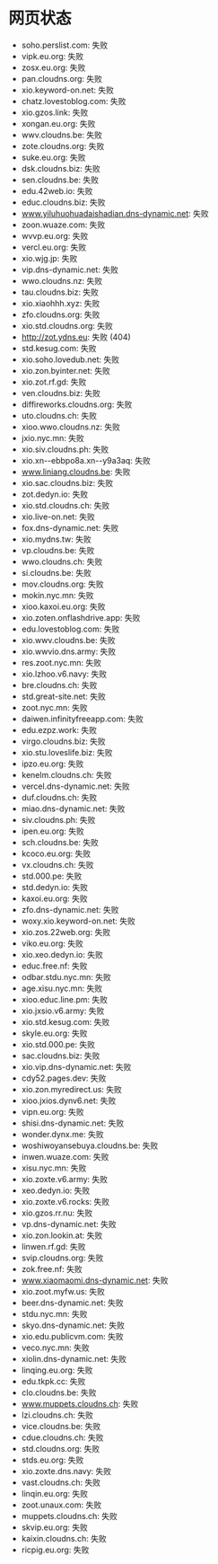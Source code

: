 # 网页状态
- soho.perslist.com: 失败
- vipk.eu.org: 失败
- zosx.eu.org: 失败
- pan.cloudns.org: 失败
- xio.keyword-on.net: 失败
- chatz.lovestoblog.com: 失败
- xio.gzos.link: 失败
- xongan.eu.org: 失败
- wwv.cloudns.be: 失败
- zote.cloudns.org: 失败
- suke.eu.org: 失败
- dsk.cloudns.biz: 失败
- sen.cloudns.be: 失败
- edu.42web.io: 失败
- educ.cloudns.biz: 失败
- www.yiluhuohuadaishadian.dns-dynamic.net: 失败
- zoon.wuaze.com: 失败
- wvvp.eu.org: 失败
- vercl.eu.org: 失败
- xio.wjg.jp: 失败
- vip.dns-dynamic.net: 失败
- wwo.cloudns.nz: 失败
- tau.cloudns.biz: 失败
- xio.xiaohhh.xyz: 失败
- zfo.cloudns.org: 失败
- xio.std.cloudns.org: 失败
- http://zot.ydns.eu: 失败 (404)
- std.kesug.com: 失败
- xio.soho.lovedub.net: 失败
- xio.zon.byinter.net: 失败
- xio.zot.rf.gd: 失败
- ven.cloudns.biz: 失败
- diffireworks.cloudns.org: 失败
- uto.cloudns.ch: 失败
- xioo.wwo.cloudns.nz: 失败
- jxio.nyc.mn: 失败
- xio.siv.cloudns.ph: 失败
- xio.xn--ebbpo8a.xn--y9a3aq: 失败
- www.liniang.cloudns.be: 失败
- xio.sac.cloudns.biz: 失败
- zot.dedyn.io: 失败
- xio.std.cloudns.ch: 失败
- xio.live-on.net: 失败
- fox.dns-dynamic.net: 失败
- xio.mydns.tw: 失败
- vp.cloudns.be: 失败
- wwo.cloudns.ch: 失败
- si.cloudns.be: 失败
- mov.cloudns.org: 失败
- mokin.nyc.mn: 失败
- xioo.kaxoi.eu.org: 失败
- xio.zoten.onflashdrive.app: 失败
- edu.lovestoblog.com: 失败
- xio.wwv.cloudns.be: 失败
- xio.wwvio.dns.army: 失败
- res.zoot.nyc.mn: 失败
- xio.lzhoo.v6.navy: 失败
- bre.cloudns.ch: 失败
- std.great-site.net: 失败
- zoot.nyc.mn: 失败
- daiwen.infinityfreeapp.com: 失败
- edu.ezpz.work: 失败
- virgo.cloudns.biz: 失败
- xio.stu.loveslife.biz: 失败
- ipzo.eu.org: 失败
- kenelm.cloudns.ch: 失败
- vercel.dns-dynamic.net: 失败
- duf.cloudns.ch: 失败
- miao.dns-dynamic.net: 失败
- siv.cloudns.ph: 失败
- ipen.eu.org: 失败
- sch.cloudns.be: 失败
- kcoco.eu.org: 失败
- vx.cloudns.ch: 失败
- std.000.pe: 失败
- std.dedyn.io: 失败
- kaxoi.eu.org: 失败
- zfo.dns-dynamic.net: 失败
- woxy.xio.keyword-on.net: 失败
- xio.zos.22web.org: 失败
- viko.eu.org: 失败
- xio.xeo.dedyn.io: 失败
- educ.free.nf: 失败
- odbar.stdu.nyc.mn: 失败
- age.xisu.nyc.mn: 失败
- xioo.educ.line.pm: 失败
- xio.jxsio.v6.army: 失败
- xio.std.kesug.com: 失败
- skyle.eu.org: 失败
- xio.std.000.pe: 失败
- sac.cloudns.biz: 失败
- xio.vip.dns-dynamic.net: 失败
- cdy52.pages.dev: 失败
- xio.zon.myredirect.us: 失败
- xioo.jxios.dynv6.net: 失败
- vipn.eu.org: 失败
- shisi.dns-dynamic.net: 失败
- wonder.dynx.me: 失败
- woshiwoyansebuya.cloudns.be: 失败
- inwen.wuaze.com: 失败
- xisu.nyc.mn: 失败
- xio.zoxte.v6.army: 失败
- xeo.dedyn.io: 失败
- xio.zoxte.v6.rocks: 失败
- xio.gzos.rr.nu: 失败
- vp.dns-dynamic.net: 失败
- xio.zon.lookin.at: 失败
- linwen.rf.gd: 失败
- svip.cloudns.org: 失败
- zok.free.nf: 失败
- www.xiaomaomi.dns-dynamic.net: 失败
- xio.zoot.myfw.us: 失败
- beer.dns-dynamic.net: 失败
- stdu.nyc.mn: 失败
- skyo.dns-dynamic.net: 失败
- xio.edu.publicvm.com: 失败
- veco.nyc.mn: 失败
- xiolin.dns-dynamic.net: 失败
- linqing.eu.org: 失败
- edu.tkpk.cc: 失败
- clo.cloudns.be: 失败
- www.muppets.cloudns.ch: 失败
- lzi.cloudns.ch: 失败
- vice.cloudns.be: 失败
- cdue.cloudns.ch: 失败
- std.cloudns.org: 失败
- stds.eu.org: 失败
- xio.zoxte.dns.navy: 失败
- vast.cloudns.ch: 失败
- linqin.eu.org: 失败
- zoot.unaux.com: 失败
- muppets.cloudns.ch: 失败
- skvip.eu.org: 失败
- kaixin.cloudns.ch: 失败
- ricpig.eu.org: 失败
